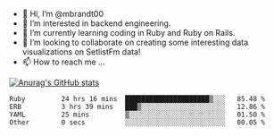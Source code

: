 - 👋 Hi, I’m @mbrandt00
- 👀 I’m interested in backend engineering. 
- 🌱 I’m currently learning coding in Ruby and Ruby on Rails. 
- 💞️ I’m looking to collaborate on creating some interesting data visualizations on SetlistFm data!
- 📫 How to reach me ...

[![Anurag's GitHub stats](https://github-readme-stats.vercel.app/api?username=mbrandt00)](https://github.com/anuraghazra/github-readme-stats)

<!--START_SECTION:waka-->

```text
Ruby         24 hrs 16 mins  █████████████████████▒░░░   85.48 %
ERB          3 hrs 39 mins   ███▒░░░░░░░░░░░░░░░░░░░░░   12.86 %
YAML         25 mins         ▒░░░░░░░░░░░░░░░░░░░░░░░░   01.50 %
Other        0 secs          ░░░░░░░░░░░░░░░░░░░░░░░░░   00.05 %
```

<!--END_SECTION:waka-->
